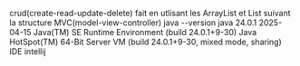 crud(create-read-update-delete) fait en utlisant les ArrayList et List suivant la structure MVC(model-view-controller)
java --version
java 24.0.1 2025-04-15
Java(TM) SE Runtime Environment (build 24.0.1+9-30)
Java HotSpot(TM) 64-Bit Server VM (build 24.0.1+9-30, mixed mode, sharing)
IDE intellij 
